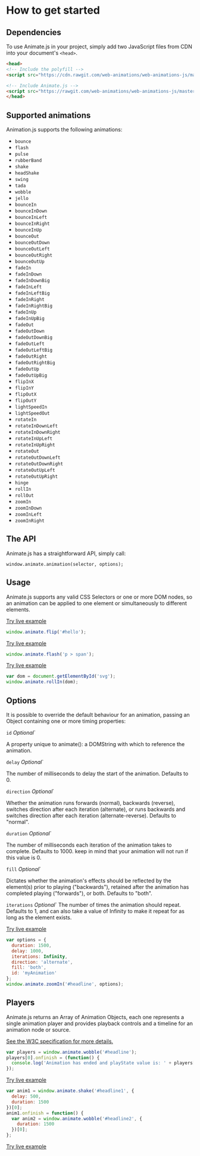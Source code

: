 # How to get started
## Dependencies
To use Animate.js in your project, simply add two JavaScript files from CDN into your document's `<head>`.

```html
<head>
<!-- Include the polyfill -->
<script src="https://cdn.rawgit.com/web-animations/web-animations-js/master/web-animations.min.js"></script>

<!-- Include Animate.js -->
<script src="https://rawgit.com/web-animations/web-animations-js/master/web-animations.min.js"></script>
</head>
```

## Supported animations
Animation.js supports the following animations:

* `bounce`
* `flash`
* `pulse`
* `rubberBand`
* `shake`
* `headShake`
* `swing`
* `tada`
* `wobble`
* `jello`
* `bounceIn`
* `bounceInDown`
* `bounceInLeft`
* `bounceInRight`
* `bounceInUp`
* `bounceOut`
* `bounceOutDown`
* `bounceOutLeft`
* `bounceOutRight`
* `bounceOutUp`
* `fadeIn`
* `fadeInDown`
* `fadeInDownBig`
* `fadeInLeft`
* `fadeInLeftBig`
* `fadeInRight`
* `fadeInRightBig`
* `fadeInUp`
* `fadeInUpBig`
* `fadeOut`
* `fadeOutDown`
* `fadeOutDownBig`
* `fadeOutLeft`
* `fadeOutLeftBig`
* `fadeOutRight`
* `fadeOutRightBig`
* `fadeOutUp`
* `fadeOutUpBig`
* `flipInX`
* `flipInY`
* `flipOutX`
* `flipOutY`
* `lightSpeedIn`
* `lightSpeedOut`
* `rotateIn`
* `rotateInDownLeft`
* `rotateInDownRight`
* `rotateInUpLeft`
* `rotateInUpRight`
* `rotateOut`
* `rotateOutDownLeft`
* `rotateOutDownRight`
* `rotateOutUpLeft`
* `rotateOutUpRight`
* `hinge`
* `rollIn`
* `rollOut`
* `zoomIn`
* `zoomInDown`
* `zoomInLeft`
* `zoomInRight`

## The API

Animate.js has a straightforward API, simply call:

 `window.animate.animation(selector, options);`

## Usage
Animate.js supports any valid CSS Selectors or one or more DOM nodes, so an animation can be applied to one element or simultaneously to different elements.

[Try live example](http://codepen.io/gibbok/pen/pRJXQq)
```js
window.animate.flip('#hello');
```
[Try live example](http://codepen.io/gibbok/pen/ggaYgV)
```js
window.animate.flash('p > span');
```
[Try live example](http://codepen.io/gibbok/pen/ZLQKvL)
```js
var dom = document.getElementById('svg');
window.animate.rollIn(dom);
```


## Options
It is possible to override the default behaviour for an animation, passing an Object containing one or more timing properties: 

`id` *Optional*`

A property unique to animate(): a DOMString with which to reference the animation.

`delay` *Optional*`

The number of milliseconds to delay the start of the animation. Defaults to 0.

`direction` *Optional*`

Whether the animation runs forwards (normal), backwards (reverse), switches direction after each iteration (alternate), or runs backwards and switches direction after each iteration (alternate-reverse). Defaults to "normal".

`duration` *Optional*`

The number of milliseconds each iteration of the animation takes to complete. Defaults to 1000. keep in mind that your animation will not run if this value is 0.

`fill` *Optional*`

Dictates whether the animation's effects should be reflected by the element(s) prior to playing ("backwards"), retained after the animation has completed playing ("forwards"), or both. Defaults to "both".

`iterations` *Optional*`
The number of times the animation should repeat. Defaults to 1, and can also take a value of Infinity to make it repeat for as long as the element exists.


[Try live example](http://codepen.io/gibbok/pen/vgNBpw)
```js
var options = {
  duration: 1500,
  delay: 1000,
  iterations: Infinity,
  direction: 'alternate',
  fill: 'both',
  id: 'myAnimation'
};
window.animate.zoomIn('#headline', options);
```

## Players
Animate.js returns an Array of Animation Objects, each one represents a single animation player and provides playback controls and a timeline for an animation node or source.

[See the W3C specification for more details.](http://w3c.github.io/web-animations/#the-animation-interface)

```js
var players = window.animate.wobble('#headline');
players[0].onfinish = (function() {
  console.log('Animation has ended and playState value is: ' + players[0].playState);
});
```
[Try live example](http://codepen.io/gibbok/pen/jybNRL)


```js
var anim1 = window.animate.shake('#headline1', {
  delay: 500,
  duration: 1500
})[0];
anim1.onfinish = function() {
  var anim2 = window.animate.wobble('#headline2', {
    duration: 1500
  })[0];
};
```
[Try live example](http://codepen.io/gibbok/pen/ZLQBZJ/)